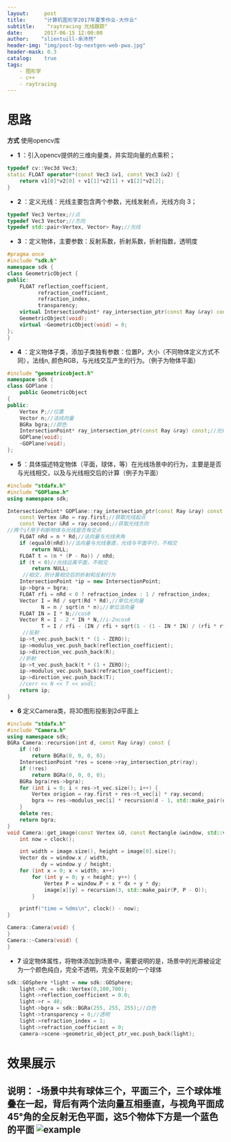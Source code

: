 ```yaml
---
layout:     post
title:		"计算机图形学2017年夏季作业-大作业"
subtitle:    "raytracing 光线跟踪"
date:	    2017-06-15 12:00:00
author:	   "slientuill-余沛然"
header-img: "img/post-bg-nextgen-web-pwa.jpg"
header-mask: 0.3
catalog:    true
tags:
    - 图形学
    - c++
    - raytracing
---
```


> 



# 思路



**方式** 使用opencv库
- **1** ：引入opencv提供的三维向量类，并实现向量的点乘积；
``` cpp
typedef cv::Vec3d Vec3; 
static FLOAT operator*(const Vec3 &v1, const Vec3 &v2) { 
	return v1[0]*v2[0] + v1[1]*v2[1] + v1[2]*v2[2]; 
}
```
- **2** ：定义光线：光线主要包含两个参数，光线发射点，光线方向 3；
```cpp
typedef Vec3 Vertex;//点
typedef Vec3 Vector;//方向
typedef std::pair<Vertex, Vector> Ray;//光线
```
- **3** ：定义物体，主要参数：反射系数，折射系数，折射指数，透明度
```cpp
#pragma once
#include "sdk.h"
namespace sdk {
class GeometricObject {
public:
    FLOAT reflection_coefficient,
          refraction_coefficient,
          refraction_index,
          transparency;
    virtual IntersectionPoint* ray_intersection_ptr(const Ray &ray) const = 0;
    GeometricObject(void);
    virtual ~GeometricObject(void) = 0;
};
}
```
- **4** ：定义物体子类，添加子类独有参数：位置P，大小（不同物体定义方式不同），法线n, 颜色RGB，与光线交互产生的行为。（例子为物体平面）
```cpp
#include "geometricobject.h"
namespace sdk {
class GOPlane :
    public GeometricObject
{
public:
    Vertex P;//位置
    Vector n;//法线向量
    BGRa bgra;//颜色
    IntersectionPoint* ray_intersection_ptr(const Ray &ray) const;//光线行为
    GOPlane(void);
    ~GOPlane(void);
};
```
- **5** ：具体描述特定物体（平面，球体，等）在光线场景中的行为，主要是是否与光线相交，以及与光线相交后的计算（例子为平面）

```cpp
#include "stdafx.h"
#include "GOPlane.h"
using namespace sdk;

IntersectionPoint* GOPlane::ray_intersection_ptr(const Ray &ray) const {
    const Vertex &Ro = ray.first;//获取光线起点
    const Vector &Rd = ray.second;//获取光线方向
//两个if用于判断物体与光线是否有交点
    FLOAT nRd = n * Rd;//法向量与光线夹角
    if (equal0(nRd))//法向量与光线垂直，光线与平面平行，不相交
        return NULL;
    FLOAT t = (n * (P - Ro)) / nRd;
    if (t < 0)//光线远离平面，不相交
        return NULL;
     //相交，则计算相交后的折射和反射行为
    IntersectionPoint *ip = new IntersectionPoint;
    ip->bgra = bgra;
    FLOAT rfi = nRd < 0 ? refraction_index : 1 / refraction_index;
    Vector I = Rd / sqrt(Rd * Rd),//单位光向量
           N = n / sqrt(n * n);//单位法向量
    FLOAT IN = I * N;//cosθ
    Vector R = I - 2 * IN * N,//i-2ncosθ
           T = I / rfi - (IN / rfi + sqrt(1 - (1 - IN * IN) / (rfi * rfi))) * N;
     //反射
    ip->t_vec.push_back(t * (1 - ZERO));
    ip->modulus_vec.push_back(reflection_coefficient);
    ip->direction_vec.push_back(R);
    //折射
    ip->t_vec.push_back(t * (1 + ZERO));
    ip->modulus_vec.push_back(refraction_coefficient);
    ip->direction_vec.push_back(T);
    //cerr << N << T << endl;
    return ip;
}
```
- **6** 定义Camera类，将3D图形投影到2d平面上

```cpp
#include "stdafx.h"
#include "Camera.h"
using namespace sdk;
BGRa Camera::recursion(int d, const Ray &ray) const {
    if (!d)
        return BGRa(0, 0, 0, 0);
    IntersectionPoint *res = scene->ray_intersection_ptr(ray);
    if (!res)
        return BGRa(0, 0, 0, 0);
    BGRa bgra(res->bgra);
    for (int i = 0; i < res->t_vec.size(); i++) {
        Vertex origion = ray.first + res->t_vec[i] * ray.second;
        bgra += res->modulus_vec[i] * recursion(d - 1, std::make_pair(origion, res->direction_vec[i]));
    }
    delete res;
    return bgra;
}
void Camera::get_image(const Vertex &O, const Rectangle &window, std::vector<std::vector<BGRa> > &image) const {
    int now = clock();

    int width = image.size(), height = image[0].size();
    Vector dx = window.x / width,
           dy = window.y / height;
    for (int x = 0; x < width; x++)
        for (int y = 0; y < height; y++) {
            Vertex P = window.P + x * dx + y * dy;
            image[x][y] = recursion(3, std::make_pair(P, P - O));
        }

    printf("time = %dms\n", clock() - now);
}

Camera::Camera(void) {
}
Camera::~Camera(void) {
}
```
- **7** 设定物体属性，将物体添加到场景中，需要说明的是，场景中的光源被设定为一个颜色纯白，完全不透明，完全不反射的一个球体
```cpp
sdk::GOSphere *light = new sdk::GOSphere;
    light->Pc = sdk::Vertex(0,100,700);
    light->reflection_coefficient = 0.0;
    light->r = 40;
    light->bgra = sdk::BGRa(255, 255, 255);//白色
    light->transparency = 0;//透明
    light->refraction_index = 1;
    light->refraction_coefficient = 0;
    camera->scene->geometric_object_ptr_vec.push_back(light);
```
# 效果展示
**说明：**
-场景中共有球体三个，平面三个，三个球体堆叠在一起，背后有两个法向量互相垂直，与视角平面成45°角的全反射无色平面，这5个物体下方是一个蓝色的平面
![example](https://github.com/slientuill/slientuill.github.com/blob/master/img/%E6%95%88%E6%9E%9C%E5%9B%BE.jpg)
-------------------








